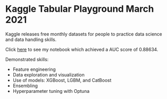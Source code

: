 # Kaggle Tabular Playground March 2021
Kaggle releases free monthly datasets for people to practice data science and data handling skills.

Click [here](https://github.com/ryanjameskim/public/blob/master/Kaggle_Tabular_Mar_2021.ipynb) to see my notebook which achieved a AUC score of 0.88634.

Demonstrated skills:
* Feature engineering
* Data exploration and visualization
* Use of models: XGBoost, LGBM, and CatBoost
* Ensembling
* Hyperparameter tuning with Optuna
